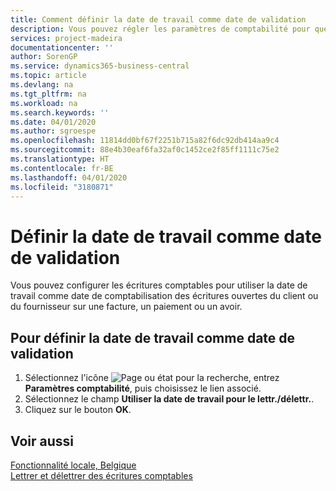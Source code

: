 ```yaml
---
title: Comment définir la date de travail comme date de validation
description: Vous pouvez régler les paramètres de comptabilité pour que la date de travail soit utilisée comme date de validation pour les écritures client ou fournisseur ouvertes sur une facture, un paiement ou un avoir.
services: project-madeira
documentationcenter: ''
author: SorenGP
ms.service: dynamics365-business-central
ms.topic: article
ms.devlang: na
ms.tgt_pltfrm: na
ms.workload: na
ms.search.keywords: ''
ms.date: 04/01/2020
ms.author: sgroespe
ms.openlocfilehash: 11814dd0bf67f2251b715a82f6dc92db414aa9c4
ms.sourcegitcommit: 88e4b30eaf6fa32af0c1452ce2f85ff1111c75e2
ms.translationtype: HT
ms.contentlocale: fr-BE
ms.lasthandoff: 04/01/2020
ms.locfileid: "3180871"
---
```

# <a name="set-the-work-date-as-the-posting-date"></a>Définir la date de travail comme date de validation
Vous pouvez configurer les écritures comptables pour utiliser la date de travail comme date de comptabilisation des écritures ouvertes du client ou du fournisseur sur une facture, un paiement ou un avoir.  

## <a name="to-set-the-work-date-as-the-posting-date"></a>Pour définir la date de travail comme date de validation  

1.  Sélectionnez l'icône ![Page ou état pour la recherche](../../media/ui-search/search_small.png "Icône Page ou état pour la recherche"), entrez **Paramètres comptabilité**, puis choisissez le lien associé.  
2.  Sélectionnez le champ **Utiliser la date de travail pour le lettr./délettr.**.  
3.  Cliquez sur le bouton **OK**.  

## <a name="see-also"></a>Voir aussi  
 [Fonctionnalité locale, Belgique](belgium-local-functionality.md)   
 [Lettrer et délettrer des écritures comptables](how-to-apply-and-unapply-general-ledger-entries.md)
